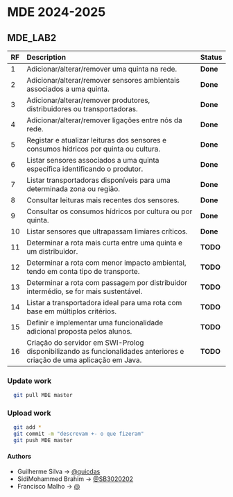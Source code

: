 # MDE 2024-2025

## MDE_LAB2

| RF  | Description                                                                                                          | Status   |
| :-- | :------------------------------------------------------------------------------------------------------------------- | :------- |
| 1   | Adicionar/alterar/remover uma quinta na rede.                                                                        | **Done** |
| 2   | Adicionar/alterar/remover sensores ambientais associados a uma quinta.                                               | **Done** |
| 3   | Adicionar/alterar/remover produtores, distribuidores ou transportadoras.                                             | **Done** |
| 4   | Adicionar/alterar/remover ligações entre nós da rede.                                                                | **Done** |
| 5   | Registar e atualizar leituras dos sensores e consumos hídricos por quinta ou cultura.                                | **Done** |
| 6   | Listar sensores associados a uma quinta específica identificando o produtor.                                         | **Done** |
| 7   | Listar transportadoras disponíveis para uma determinada zona ou região.                                              | **Done** |
| 8   | Consultar leituras mais recentes dos sensores.                                                                       | **Done** |
| 9   | Consultar os consumos hídricos por cultura ou por quinta.                                                            | **Done** |
| 10  | Listar sensores que ultrapassam limiares críticos.                                                                   | **Done** |
| 11  | Determinar a rota mais curta entre uma quinta e um distribuidor.                                                     | **TODO** |
| 12  | Determinar a rota com menor impacto ambiental, tendo em conta tipo de transporte.                                    | **TODO** |
| 13  | Determinar a rota com passagem por distribuidor intermédio, se for mais sustentável.                                 | **TODO** |
| 14  | Listar a transportadora ideal para uma rota com base em múltiplos critérios.                                         | **TODO** |
| 15  | Definir e implementar uma funcionalidade adicional proposta pelos alunos.                                            | **TODO** |
| 16  | Criação do servidor em SWI-Prolog disponibilizando as funcionalidades anteriores e criação de uma aplicação em Java. | **TODO** |

### Update work

```bash
  git pull MDE master
```

### Upload work

```bash
  git add *
  git commit -m "descrevam +- o que fizeram"
  git push MDE master
```

#### Authors

- Guilherme Silva → [@guicdas](https://www.github.com/guicdas)
- SidiMohammed Brahim → [@SB3020202](https://github.com/SB3020202)
- Francisco Malho → [@](https://github.com/)
